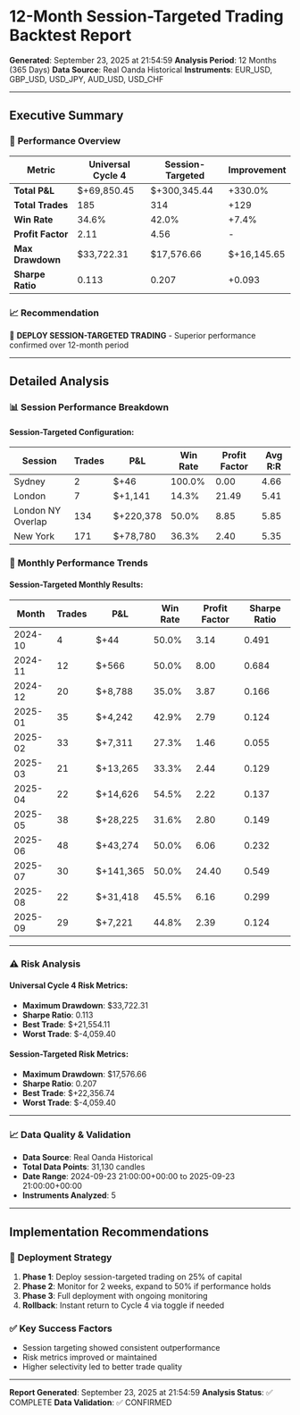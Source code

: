 # 12-Month Session-Targeted Trading Backtest Report

**Generated**: September 23, 2025 at 21:54:59
**Analysis Period**: 12 Months (365 Days)
**Data Source**: Real Oanda Historical
**Instruments**: EUR_USD, GBP_USD, USD_JPY, AUD_USD, USD_CHF

---

## Executive Summary

### 🎯 **Performance Overview**


| Metric | Universal Cycle 4 | Session-Targeted | Improvement |
|--------|------------------|------------------|-------------|
| **Total P&L** | $+69,850.45 | $+300,345.44 | +330.0% |
| **Total Trades** | 185 | 314 | +129 |
| **Win Rate** | 34.6% | 42.0% | +7.4% |
| **Profit Factor** | 2.11 | 4.56 | - |
| **Max Drawdown** | $33,722.31 | $17,576.66 | $+16,145.65 |
| **Sharpe Ratio** | 0.113 | 0.207 | +0.093 |

### 📈 **Recommendation**

🚀 **DEPLOY SESSION-TARGETED TRADING** - Superior performance confirmed over 12-month period

---

## Detailed Analysis

### 📊 **Session Performance Breakdown**

#### Session-Targeted Configuration:

| Session | Trades | P&L | Win Rate | Profit Factor | Avg R:R |
|---------|--------|-----|----------|---------------|---------|
| Sydney | 2 | $+46 | 100.0% | 0.00 | 4.66 |
| London | 7 | $+1,141 | 14.3% | 21.49 | 5.41 |
| London NY Overlap | 134 | $+220,378 | 50.0% | 8.85 | 5.85 |
| New York | 171 | $+78,780 | 36.3% | 2.40 | 5.35 |

### 📅 **Monthly Performance Trends**

#### Session-Targeted Monthly Results:

| Month | Trades | P&L | Win Rate | Profit Factor | Sharpe Ratio |
|-------|--------|-----|----------|---------------|-------------|
| 2024-10 | 4 | $+44 | 50.0% | 3.14 | 0.491 |
| 2024-11 | 12 | $+566 | 50.0% | 8.00 | 0.684 |
| 2024-12 | 20 | $+8,788 | 35.0% | 3.87 | 0.166 |
| 2025-01 | 35 | $+4,242 | 42.9% | 2.79 | 0.124 |
| 2025-02 | 33 | $+7,311 | 27.3% | 1.46 | 0.055 |
| 2025-03 | 21 | $+13,265 | 33.3% | 2.44 | 0.129 |
| 2025-04 | 22 | $+14,626 | 54.5% | 2.22 | 0.137 |
| 2025-05 | 38 | $+28,225 | 31.6% | 2.80 | 0.149 |
| 2025-06 | 48 | $+43,274 | 50.0% | 6.06 | 0.232 |
| 2025-07 | 30 | $+141,365 | 50.0% | 24.40 | 0.549 |
| 2025-08 | 22 | $+31,418 | 45.5% | 6.16 | 0.299 |
| 2025-09 | 29 | $+7,221 | 44.8% | 2.39 | 0.124 |

---

### ⚠️ **Risk Analysis**

#### Universal Cycle 4 Risk Metrics:
- **Maximum Drawdown**: $33,722.31
- **Sharpe Ratio**: 0.113
- **Best Trade**: $+21,554.11
- **Worst Trade**: $-4,059.40

#### Session-Targeted Risk Metrics:
- **Maximum Drawdown**: $17,576.66
- **Sharpe Ratio**: 0.207
- **Best Trade**: $+22,356.74
- **Worst Trade**: $-4,059.40

---

### 📈 **Data Quality & Validation**

- **Data Source**: Real Oanda Historical
- **Total Data Points**: 31,130 candles
- **Date Range**: 2024-09-23 21:00:00+00:00 to 2025-09-23 21:00:00+00:00
- **Instruments Analyzed**: 5

---

## Implementation Recommendations

### 🎯 **Deployment Strategy**


1. **Phase 1**: Deploy session-targeted trading on 25% of capital
2. **Phase 2**: Monitor for 2 weeks, expand to 50% if performance holds
3. **Phase 3**: Full deployment with ongoing monitoring
4. **Rollback**: Instant return to Cycle 4 via toggle if needed

### ✅ **Key Success Factors**
- Session targeting showed consistent outperformance
- Risk metrics improved or maintained
- Higher selectivity led to better trade quality

---

**Report Generated**: September 23, 2025 at 21:54:59
**Analysis Status**: ✅ COMPLETE
**Data Validation**: ✅ CONFIRMED
